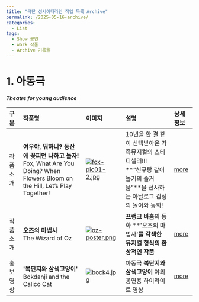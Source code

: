 ```yaml
---
title: "극단 성시어터라인 작업 목록 Archive"
permalink: /2025-05-16-archive/
categories:
  - List
tags:
  - Show 공연
  - work 작품
  - Archive 기록물
---
```


# 1. 아동극
***Theatre for young audience***

| 구분           | 작품명                                                                | 이미지                                                                 | 설명                                                                                           | 상세 정보                                |
| :------------- | :----------------------------------------------------------------------------- | :--------------------------------------------------------------------- | :--------------------------------------------------------------------------------------------- | :----------------------------------------- |
| 작품소개         | **여우야, 뭐하니? 동산에 꽃피면 나하고 놀자!**<br>Fox, What Are You Doing? When Flowers Bloom on the Hill, Let’s Play Together! | [![fox-pic01-2.jpg](https://i.postimg.cc/bwXZftXW/fox-pic03.png)](https://postimg.cc/219CKJvq) | 10년을 한 결 같이 선택받아온 가족뮤지컬의 스테디셀러!!!<br>**“친구랑 같이 놀기의 즐거움”**을 선사하는 아날로그 감성의 놀이와 동화! | [more](/2025-05-10-성시어터라인-작품-여우야) |
| 작품소개         | **오즈의 마법사**<br>The Wizard of Oz                                             | [![oz-poster.png](https://i.postimg.cc/y8X8qpy3/oz-poster.png)](https://postimg.cc/3kNTmB63) | **프랭크 바흠**의 동화 **'오즈의 마법사'**를 각색한 뮤지컬 형식의 환상적인 작품**<br>                                   | [more](/2025-05-10-work-oz)    |
| 홍보영상    | **'복단지와 삼색고양이'**<br>Bokdanji and the Calico Cat                                                              | [![bock4.jpg](https://i.postimg.cc/Pqd0LytL/bock4.jpg)](https://postimg.cc/qNZ1S860) | 아동극 **복단지와 삼색고양이** 야외 공연용 하이라이트 영상<br>                                        | [more](/2025-05-10-highlight-복단지)       |
